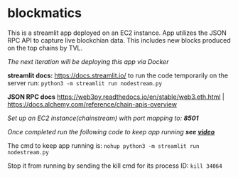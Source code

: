 # blockmatics
This is a streamlit app deployed on an EC2 instance. App utilizes the JSON RPC API to capture live blockchian data. 
This includes new blocks produced on the top chains by TVL. 

*The next iteration will be deploying this app via Docker*

**streamlit docs:**
https://docs.streamlit.io/
to run the code temporarily on the server run:
`python3 -m streamlit run nodestream.py`

**JSON RPC docs**
https://web3py.readthedocs.io/en/stable/web3.eth.html |
https://docs.alchemy.com/reference/chain-apis-overview

*Set up an EC2 instance(chainstream) with port mapping to: **8501***

*Once completed run the following code to keep app running **see [video](https://www.youtube.com/watch?v=DflWqmppOAg&t=709s)***

The cmd to keep app running is:
`nohup python3 -m streamlit run nodestream.py`

Stop it from running by sending the kill cmd for its process ID: 
`kill 34064`


